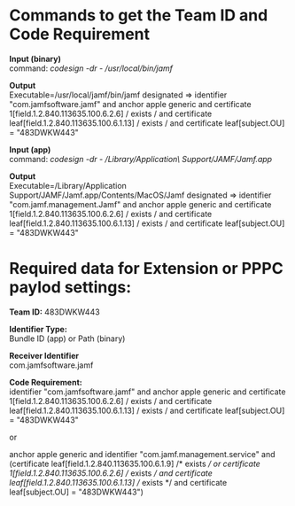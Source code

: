 <h1>Commands to get the Team ID and Code Requirement</h1>

<b>Input (binary)</b><br>
command: <i>codesign -dr - /usr/local/bin/jamf</i>

<b>Output</b><br>
Executable=/usr/local/jamf/bin/jamf designated => identifier "com.jamfsoftware.jamf" and anchor apple generic and certificate 1[field.1.2.840.113635.100.6.2.6] / exists / and certificate leaf[field.1.2.840.113635.100.6.1.13] / exists / and certificate leaf[subject.OU] = "483DWKW443"

<b>Input (app)</b><br>
command: <i>codesign -dr - /Library/Application\ Support/JAMF/Jamf.app</i>

<b>Output</b><br>
Executable=/Library/Application Support/JAMF/Jamf.app/Contents/MacOS/Jamf designated => identifier "com.jamf.management.Jamf" and anchor apple generic and certificate 1[field.1.2.840.113635.100.6.2.6] / exists / and certificate leaf[field.1.2.840.113635.100.6.1.13] / exists / and certificate leaf[subject.OU] = "483DWKW443"


<h1>Required data for Extension or PPPC paylod settings:</h1>

<b>Team ID:</b>
483DWKW443

<b>Identifier Type:</b><br>
Bundle ID (app) or Path (binary)

<b>Receiver Identifier</b><br>
com.jamfsoftware.jamf

<b>Code Requirement:</b><br>
identifier "com.jamfsoftware.jamf" and anchor apple generic and certificate 1[field.1.2.840.113635.100.6.2.6] / exists / and certificate leaf[field.1.2.840.113635.100.6.1.13] / exists / and certificate leaf[subject.OU] = "483DWKW443" 

or

anchor apple generic and identifier "com.jamf.management.service" and (certificate leaf[field.1.2.840.113635.100.6.1.9] /* exists */ or certificate 1[field.1.2.840.113635.100.6.2.6] /* exists */ and certificate leaf[field.1.2.840.113635.100.6.1.13] /* exists */ and certificate leaf[subject.OU] = "483DWKW443")
